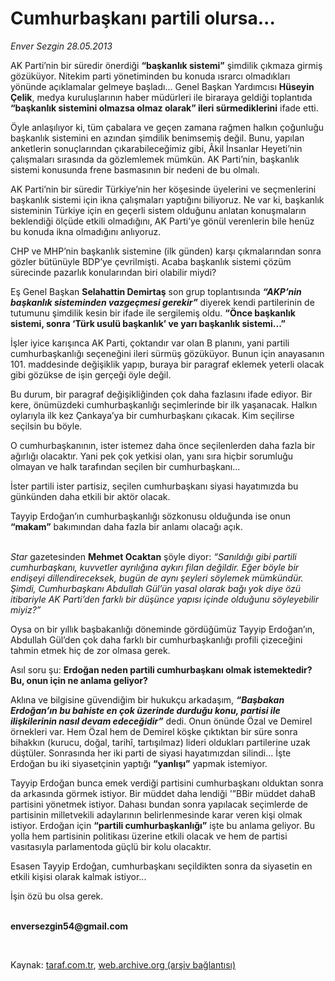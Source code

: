 # Cumhurbaşkanı partili olursa...

*Enver Sezgin 28.05.2013*

<div class="yazi"><p>AK Parti’nin bir süredir önerdiği <b>“başkanlık sistemi”</b> şimdilik çıkmaza girmiş gözüküyor. Nitekim parti yönetiminden bu konuda ısrarcı olmadıkları yönünde açıklamalar gelmeye başladı... Genel Başkan Yardımcısı <b>Hüseyin Çelik</b>, medya kuruluşlarının haber müdürleri ile biraraya geldiği toplantıda <b>“başkanlık sistemini olmazsa olmaz olarak” ileri sürmediklerini</b> ifade etti.</p>
<p>Öyle anlaşılıyor ki, tüm çabalara ve geçen zamana rağmen halkın çoğunluğu başkanlık sistemini  en azından şimdilik  benimsemiş değil. Bunu, yapılan anketlerin sonuçlarından çıkarabileceğimiz gibi, Âkil İnsanlar Heyeti’nin çalışmaları sırasında da gözlemlemek mümkün. AK Parti’nin, başkanlık sistemi konusunda frene basmasının bir nedeni de bu olmalı.</p>
<p>AK Parti’nin bir süredir Türkiye’nin her köşesinde üyelerini ve seçmenlerini başkanlık sistemi için ikna çalışmaları yaptığını biliyoruz. Ne var ki, başkanlık sisteminin Türkiye için en geçerli sistem olduğunu anlatan konuşmaların beklendiği ölçüde etkili olmadığını, AK Parti’ye gönül verenlerin bile henüz bu konuda ikna olmadığını anlıyoruz.</p>
<p>CHP ve MHP’nin başkanlık sistemine (ilk günden) karşı çıkmalarından sonra gözler bütünüyle BDP’ye çevrilmişti. Acaba başkanlık sistemi çözüm sürecinde pazarlık konularından biri olabilir miydi?</p>
<p>Eş Genel Başkan <b>Selahattin Demirtaş</b> son grup toplantısında <b><i>“AKP’nin başkanlık sisteminden vazgeçmesi gerekir”</i></b> diyerek kendi partilerinin de tutumunu şimdilik kesin bir ifade ile sergilemiş oldu. <b>“Önce başkanlık sistemi, sonra ‘Türk usulü başkanlık’ ve yarı başkanlık sistemi...”</b></p>
<p>İşler iyice karışınca AK Parti, çoktandır var olan B planını, yani partili cumhurbaşkanlığı seçeneğini ileri sürmüş gözüküyor. Bunun için anayasanın 101. maddesinde değişiklik yapıp, buraya bir paragraf eklemek yeterli olacak gibi gözükse de işin gerçeği öyle değil. </p>
<p>Bu durum, bir paragraf değişikliğinden çok daha fazlasını ifade ediyor. Bir kere, önümüzdeki cumhurbaşkanlığı seçimlerinde bir ilk yaşanacak. Halkın oylarıyla ilk kez Çankaya’ya bir cumhurbaşkanı çıkacak. Kim seçilirse seçilsin bu böyle.</p>
<p>O cumhurbaşkanının, ister istemez daha önce seçilenlerden daha fazla bir ağırlığı olacaktır. Yani pek çok yetkisi olan, yanı sıra hiçbir sorumluğu olmayan ve halk tarafından seçilen bir cumhurbaşkanı... </p>
<p>İster partili ister partisiz, seçilen cumhurbaşkanı siyasi hayatımızda bu günkünden daha etkili bir aktör olacak.</p>
<p>Tayyip Erdoğan’ın cumhurbaşkanlığı sözkonusu olduğunda ise onun <b>“makam”</b> bakımından daha fazla bir anlamı olacağı açık. </p>
<p><i><br/>Star</i> gazetesinden <b>Mehmet Ocaktan</b> şöyle diyor: <i>“Sanıldığı gibi partili cumhurbaşkanı, kuvvetler ayrılığına aykırı filan değildir. Eğer böyle bir endişeyi dillendireceksek, bugün de aynı şeyleri söylemek mümkündür. Şimdi, Cumhurbaşkanı Abdullah Gül’ün yasal olarak bağı yok diye özü itibariyle AK Parti’den farklı bir düşünce yapısı içinde olduğunu söyleyebilir miyiz?”</i></p>
<p>Oysa on bir yıllık başbakanlığı döneminde gördüğümüz Tayyip Erdoğan’ın, Abdullah Gül’den çok daha farklı bir cumhurbaşkanlığı profili çizeceğini tahmin etmek hiç de zor olmasa gerek.</p>
<p>Asıl soru şu: <b>Erdoğan neden partili cumhurbaşkanı olmak istemektedir? Bu, onun için ne anlama geliyor?</b></p>
<p>Aklına ve bilgisine güvendiğim bir hukukçu arkadaşım, <b><i>“Başbakan Erdoğan’ın bu bahiste en çok üzerinde durduğu konu, partisi ile ilişkilerinin nasıl devam edeceğidir”</i></b> dedi. Onun önünde Özal ve Demirel örnekleri var. Hem Özal hem de Demirel köşke çıktıktan bir süre sonra bihakkın (kurucu, doğal, tarihî, tartışılmaz) lideri oldukları partilerine uzak düştüler. Sonrasında her iki parti de siyasi hayatımızdan silindi... İşte Erdoğan bu iki siyasetçinin yaptığı <b>“yanlışı”</b> yapmak istemiyor. </p>
<p>Tayyip Erdoğan bunca emek verdiği partisini cumhurbaşkanı olduktan sonra da arkasında görmek istiyor. Bir müddet daha lendiği '”BBir müddet dahaB partisini yönetmek istiyor. Dahası bundan sonra yapılacak seçimlerde de partisinin milletvekili adaylarının belirlenmesinde karar veren kişi olmak istiyor. Erdoğan için <b>“partili cumhurbaşkanlığı”</b> işte bu anlama geliyor. Bu yolla hem partisinin politikası üzerine etkili olacak ve hem de partisi vasıtasıyla parlamentoda güçlü bir kolu olacaktır.</p>
<p>Esasen Tayyip Erdoğan, cumhurbaşkanı seçildikten sonra da siyasetin en etkili kişisi olarak kalmak istiyor... </p>
<p>İşin özü bu olsa gerek.</p><b>
<p><br/>enversezgin54@gmail.com</p>
<p></p></b> 
</div>

Kaynak: [taraf.com.tr](http://www.taraf.com.tr:80/enver-sezgin/makale-cumhurbaskani-partili-olursa.htm), [web.archive.org (arşiv bağlantısı)](http://web.archive.org/web/20130619110547/http://www.taraf.com.tr:80/enver-sezgin/makale-cumhurbaskani-partili-olursa.htm)
